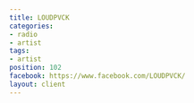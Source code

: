 ```yaml
---
title: LOUDPVCK
categories:
- radio
- artist
tags:
- artist
position: 102
facebook: https://www.facebook.com/LOUDPVCK/
layout: client
---
```


